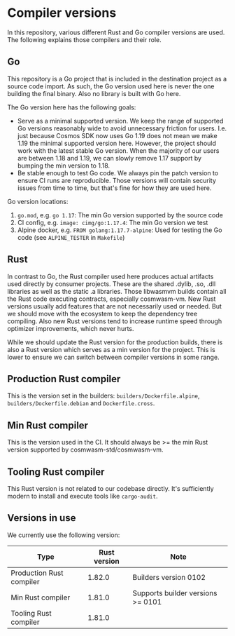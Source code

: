 # Compiler versions

In this repository, various different Rust and Go compiler versions are used.
The following explains those compilers and their role.

## Go

This repository is a Go project that is included in the destination project as a
source code import. As such, the Go version used here is never the one building
the final binary. Also no library is built with Go here.

The Go version here has the following goals:

- Serve as a minimal supported version. We keep the range of supported Go
  versions reasonably wide to avoid unnecessary friction for users. I.e. just
  because Cosmos SDK now uses Go 1.19 does not mean we make 1.19 the minimal
  supported version here. However, the project should work with the latest
  stable Go version. When the majority of our users are between 1.18 and 1.19,
  we can slowly remove 1.17 support by bumping the min version to 1.18.
- Be stable enough to test Go code. We always pin the patch version to ensure CI
  runs are reproducible. Those versions will contain security issues from time
  to time, but that's fine for how they are used here.

Go version locations:

1. `go.mod`, e.g. `go 1.17`: The min Go version supported by the source code
2. CI config, e.g. `image: cimg/go:1.17.4`: The min Go version we test
3. Alpine docker, e.g. `FROM golang:1.17.7-alpine`: Used for testing the Go code
   (see `ALPINE_TESTER` in `Makefile`)

## Rust

In contrast to Go, the Rust compiler used here produces actual artifacts used
directly by consumer projects. These are the shared .dylib, .so, .dll libraries
as well as the static .a libraries. Those libwasmvm builds contain all the Rust
code executing contracts, especially cosmwasm-vm. New Rust versions usually add
features that are not necessarily used or needed. But we should move with the
ecosystem to keep the dependency tree compiling. Also new Rust versions tend to
increase runtime speed through optimizer improvements, which never hurts.

While we should update the Rust version for the production builds, there is also
a Rust version which serves as a min version for the project. This is lower to
ensure we can switch between compiler versions in some range.

## Production Rust compiler

This is the version set in the builders: `builders/Dockerfile.alpine`,
`builders/Dockerfile.debian` and `Dockerfile.cross`.

## Min Rust compiler

This is the version used in the CI. It should always be >= the min Rust version
supported by cosmwasm-std/cosmwasm-vm.

## Tooling Rust compiler

This Rust version is not related to our codebase directly. It's sufficiently
modern to install and execute tools like `cargo-audit`.

## Versions in use

We currently use the following version:

| Type                     | Rust version | Note                              |
| ------------------------ | ------------ | --------------------------------- |
| Production Rust compiler | 1.82.0       | Builders version 0102             |
| Min Rust compiler        | 1.81.0       | Supports builder versions >= 0101 |
| Tooling Rust compiler    | 1.81.0       |                                   |
